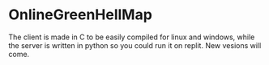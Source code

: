 # OnlineGreenHellMap

The client is made in C to be easily compiled for linux and windows, while the server is written in python so you could run it on replit. New vesions will come.
